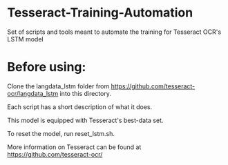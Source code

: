 # Tesseract-Training-Automation
Set of scripts and tools meant to automate the training for Tesseract OCR's LSTM model

Before using:
=============
Clone the langdata_lstm folder from https://github.com/tesseract-ocr/langdata_lstm into this directory.

Each script has a short description of what it does.

This model is equipped with Tesseract's best-data set.

To reset the model, run reset_lstm.sh.

More information on Tesseract can be found at https://github.com/tesseract-ocr/
